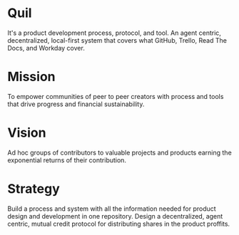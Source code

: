 # Quil
It's a product development process, protocol, and tool.
An agent centric, decentralized, local-first system that covers what GitHub, Trello, Read The Docs, and Workday cover.

# Mission

To empower communities of peer to peer creators with process and tools that drive progress and financial sustainability.

# Vision

Ad hoc groups of contributors to valuable projects and products earning the exponential returns of their contribution.

# Strategy

Build a process and system with all the information needed for product design and development in one repository.
Design a decentralized, agent centric, mutual credit protocol for distributing shares in the product proffits.
